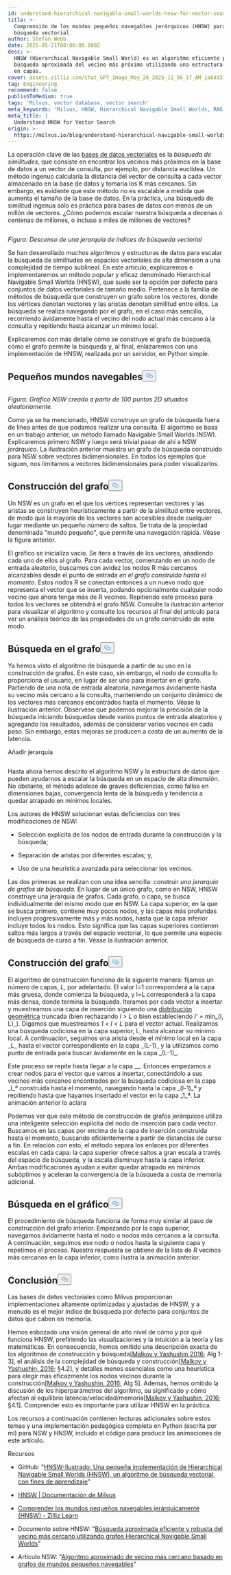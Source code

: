 ```yaml
---
id: understand-hierarchical-navigable-small-worlds-hnsw-for-vector-search.md
title: >-
  Comprensión de los mundos pequeños navegables jerárquicos (HNSW) para la
  búsqueda vectorial
author: Stefan Webb
date: 2025-05-21T00:00:00.000Z
desc: >-
  HNSW (Hierarchical Navigable Small World) es un algoritmo eficiente para la
  búsqueda aproximada del vecino más próximo utilizando una estructura de grafos
  en capas.
cover: assets.zilliz.com/Chat_GPT_Image_May_26_2025_11_56_17_AM_1a84d31090.png
tag: Engineering
recommend: false
publishToMedium: true
tags: 'Milvus, vector database, vector search'
meta_keywords: 'Milvus, HNSW, Hierarchical Navigable Small Worlds, RAG, vector search'
meta_title: |
  Understand HNSW for Vector Search
origin: >-
  https://milvus.io/blog/understand-hierarchical-navigable-small-worlds-hnsw-for-vector-search.md
---
```

<p>La operación clave de las <a href="https://milvus.io/blog/what-is-a-vector-database.md">bases de datos vectoriales</a> es la <em>búsqueda de similitudes</em>, que consiste en encontrar los vecinos más próximos en la base de datos a un vector de consulta, por ejemplo, por distancia euclídea. Un método ingenuo calcularía la distancia del vector de consulta a cada vector almacenado en la base de datos y tomaría los K más cercanos. Sin embargo, es evidente que este método no es escalable a medida que aumenta el tamaño de la base de datos. En la práctica, una búsqueda de similitud ingenua sólo es práctica para bases de datos con menos de un millón de vectores. ¿Cómo podemos escalar nuestra búsqueda a decenas o centenas de millones, o incluso a miles de millones de vectores?</p>
<p>
  <span class="img-wrapper">
    <img translate="no" src="https://assets.zilliz.com/Figure_Descending_a_hierarchy_of_vector_search_indices_cf9fb8060a.png" alt="" class="doc-image" id="" />
    <span></span>
  </span>
</p>
<p><em>Figura: Descenso de una jerarquía de índices de búsqueda vectorial</em></p>
<p>Se han desarrollado muchos algoritmos y estructuras de datos para escalar la búsqueda de similitudes en espacios vectoriales de alta dimensión a una complejidad de tiempo sublineal. En este artículo, explicaremos e implementaremos un método popular y eficaz denominado Hierarchical Navigable Small Worlds (HNSW), que suele ser la opción por defecto para conjuntos de datos vectoriales de tamaño medio. Pertenece a la familia de métodos de búsqueda que construyen un grafo sobre los vectores, donde los vértices denotan vectores y las aristas denotan similitud entre ellos. La búsqueda se realiza navegando por el grafo, en el caso más sencillo, recorriendo ávidamente hasta el vecino del nodo actual más cercano a la consulta y repitiendo hasta alcanzar un mínimo local.</p>
<p>Explicaremos con más detalle cómo se construye el grafo de búsqueda, cómo el grafo permite la búsqueda y, al final, enlazaremos con una implementación de HNSW, realizada por un servidor, en Python simple.</p>
<h2 id="Navigable-Small-Worlds" class="common-anchor-header">Pequeños mundos navegables<button data-href="#Navigable-Small-Worlds" class="anchor-icon" translate="no">
      <svg translate="no"
        aria-hidden="true"
        focusable="false"
        height="20"
        version="1.1"
        viewBox="0 0 16 16"
        width="16"
      >
        <path
          fill="#0092E4"
          fill-rule="evenodd"
          d="M4 9h1v1H4c-1.5 0-3-1.69-3-3.5S2.55 3 4 3h4c1.45 0 3 1.69 3 3.5 0 1.41-.91 2.72-2 3.25V8.59c.58-.45 1-1.27 1-2.09C10 5.22 8.98 4 8 4H4c-.98 0-2 1.22-2 2.5S3 9 4 9zm9-3h-1v1h1c1 0 2 1.22 2 2.5S13.98 12 13 12H9c-.98 0-2-1.22-2-2.5 0-.83.42-1.64 1-2.09V6.25c-1.09.53-2 1.84-2 3.25C6 11.31 7.55 13 9 13h4c1.45 0 3-1.69 3-3.5S14.5 6 13 6z"
        ></path>
      </svg>
    </button></h2><p>
  <span class="img-wrapper">
    <img translate="no" src="https://assets.zilliz.com/Figure_NSW_graph_created_from_100_randomly_located_2_D_points_3ffccbd6a7.jpg" alt="" class="doc-image" id="" />
    <span></span>
  </span>
</p>
<p><em>Figura: Gráfico NSW creado a partir de 100 puntos 2D situados aleatoriamente.</em></p>
<p>Como ya se ha mencionado, HNSW construye un grafo de búsqueda fuera de línea antes de que podamos realizar una consulta. El algoritmo se basa en un trabajo anterior, un método llamado Navigable Small Worlds (NSW). Explicaremos primero NSW y luego será trivial pasar de ahí a NSW <em>jerárquico</em>. La ilustración anterior muestra un grafo de búsqueda construido para NSW sobre vectores bidimensionales. En todos los ejemplos que siguen, nos limitamos a vectores bidimensionales para poder visualizarlos.</p>
<h2 id="Constructing-the-Graph" class="common-anchor-header">Construcción del grafo<button data-href="#Constructing-the-Graph" class="anchor-icon" translate="no">
      <svg translate="no"
        aria-hidden="true"
        focusable="false"
        height="20"
        version="1.1"
        viewBox="0 0 16 16"
        width="16"
      >
        <path
          fill="#0092E4"
          fill-rule="evenodd"
          d="M4 9h1v1H4c-1.5 0-3-1.69-3-3.5S2.55 3 4 3h4c1.45 0 3 1.69 3 3.5 0 1.41-.91 2.72-2 3.25V8.59c.58-.45 1-1.27 1-2.09C10 5.22 8.98 4 8 4H4c-.98 0-2 1.22-2 2.5S3 9 4 9zm9-3h-1v1h1c1 0 2 1.22 2 2.5S13.98 12 13 12H9c-.98 0-2-1.22-2-2.5 0-.83.42-1.64 1-2.09V6.25c-1.09.53-2 1.84-2 3.25C6 11.31 7.55 13 9 13h4c1.45 0 3-1.69 3-3.5S14.5 6 13 6z"
        ></path>
      </svg>
    </button></h2><p>Un NSW es un grafo en el que los vértices representan vectores y las aristas se construyen heurísticamente a partir de la similitud entre vectores, de modo que la mayoría de los vectores son accesibles desde cualquier lugar mediante un pequeño número de saltos. Se trata de la propiedad denominada "mundo pequeño", que permite una navegación rápida. Véase la figura anterior.</p>
<p>El gráfico se inicializa vacío. Se itera a través de los vectores, añadiendo cada uno de ellos al grafo. Para cada vector, comenzando en un nodo de entrada aleatorio, buscamos con avidez los nodos R más cercanos alcanzables desde el punto de entrada <em>en el grafo construido hasta el momento</em>. Estos nodos R se conectan entonces a un nuevo nodo que representa el vector que se inserta, podando opcionalmente cualquier nodo vecino que ahora tenga más de R vecinos. Repitiendo este proceso para todos los vectores se obtendrá el grafo NSW. Consulte la ilustración anterior para visualizar el algoritmo y consulte los recursos al final del artículo para ver un análisis teórico de las propiedades de un grafo construido de este modo.</p>
<h2 id="Searching-the-Graph" class="common-anchor-header">Búsqueda en el grafo<button data-href="#Searching-the-Graph" class="anchor-icon" translate="no">
      <svg translate="no"
        aria-hidden="true"
        focusable="false"
        height="20"
        version="1.1"
        viewBox="0 0 16 16"
        width="16"
      >
        <path
          fill="#0092E4"
          fill-rule="evenodd"
          d="M4 9h1v1H4c-1.5 0-3-1.69-3-3.5S2.55 3 4 3h4c1.45 0 3 1.69 3 3.5 0 1.41-.91 2.72-2 3.25V8.59c.58-.45 1-1.27 1-2.09C10 5.22 8.98 4 8 4H4c-.98 0-2 1.22-2 2.5S3 9 4 9zm9-3h-1v1h1c1 0 2 1.22 2 2.5S13.98 12 13 12H9c-.98 0-2-1.22-2-2.5 0-.83.42-1.64 1-2.09V6.25c-1.09.53-2 1.84-2 3.25C6 11.31 7.55 13 9 13h4c1.45 0 3-1.69 3-3.5S14.5 6 13 6z"
        ></path>
      </svg>
    </button></h2><p>Ya hemos visto el algoritmo de búsqueda a partir de su uso en la construcción de grafos. En este caso, sin embargo, el nodo de consulta lo proporciona el usuario, en lugar de ser uno para insertar en el grafo. Partiendo de una nota de entrada aleatoria, navegamos ávidamente hasta su vecino más cercano a la consulta, manteniendo un conjunto dinámico de los vectores más cercanos encontrados hasta el momento. Véase la ilustración anterior. Obsérvese que podemos mejorar la precisión de la búsqueda iniciando búsquedas desde varios puntos de entrada aleatorios y agregando los resultados, además de considerar varios vecinos en cada paso. Sin embargo, estas mejoras se producen a costa de un aumento de la latencia.</p>
<custom-h1>Añadir jerarquía</custom-h1><p>
  <span class="img-wrapper">
    <img translate="no" src="https://assets.zilliz.com/adding_hierarchy_0101234812.png" alt="" class="doc-image" id="" />
    <span></span>
  </span>
</p>
<p>Hasta ahora hemos descrito el algoritmo NSW y la estructura de datos que pueden ayudarnos a escalar la búsqueda en un espacio de alta dimensión. No obstante, el método adolece de graves deficiencias, como fallos en dimensiones bajas, convergencia lenta de la búsqueda y tendencia a quedar atrapado en mínimos locales.</p>
<p>Los autores de HNSW solucionan estas deficiencias con tres modificaciones de NSW:</p>
<ul>
<li><p>Selección explícita de los nodos de entrada durante la construcción y la búsqueda;</p></li>
<li><p>Separación de aristas por diferentes escalas; y,</p></li>
<li><p>Uso de una heurística avanzada para seleccionar los vecinos.</p></li>
</ul>
<p>Las dos primeras se realizan con una idea sencilla: construir <em>una jerarquía de grafos de búsqueda</em>. En lugar de un único grafo, como en NSW, HNSW construye una jerarquía de grafos. Cada grafo, o capa, se busca individualmente del mismo modo que en NSW. La capa superior, en la que se busca primero, contiene muy pocos nodos, y las capas más profundas incluyen progresivamente más y más nodos, hasta que la capa inferior incluye todos los nodos. Esto significa que las capas superiores contienen saltos más largos a través del espacio vectorial, lo que permite una especie de búsqueda de curso a fin. Véase la ilustración anterior.</p>
<h2 id="Constructing-the-Graph" class="common-anchor-header">Construcción del grafo<button data-href="#Constructing-the-Graph" class="anchor-icon" translate="no">
      <svg translate="no"
        aria-hidden="true"
        focusable="false"
        height="20"
        version="1.1"
        viewBox="0 0 16 16"
        width="16"
      >
        <path
          fill="#0092E4"
          fill-rule="evenodd"
          d="M4 9h1v1H4c-1.5 0-3-1.69-3-3.5S2.55 3 4 3h4c1.45 0 3 1.69 3 3.5 0 1.41-.91 2.72-2 3.25V8.59c.58-.45 1-1.27 1-2.09C10 5.22 8.98 4 8 4H4c-.98 0-2 1.22-2 2.5S3 9 4 9zm9-3h-1v1h1c1 0 2 1.22 2 2.5S13.98 12 13 12H9c-.98 0-2-1.22-2-2.5 0-.83.42-1.64 1-2.09V6.25c-1.09.53-2 1.84-2 3.25C6 11.31 7.55 13 9 13h4c1.45 0 3-1.69 3-3.5S14.5 6 13 6z"
        ></path>
      </svg>
    </button></h2><p>El algoritmo de construcción funciona de la siguiente manera: fijamos un número de capas, <em>L</em>, por adelantado. El valor l=1 corresponderá a la capa más gruesa, donde comienza la búsqueda, y l=L corresponderá a la capa más densa, donde termina la búsqueda. Iteramos por cada vector a insertar y muestreamos una capa de inserción siguiendo una <a href="https://en.wikipedia.org/wiki/Geometric_distribution">distribución geométrica</a> truncada (bien rechazando <em>l &gt; L</em> o bien estableciendo <em>l' =</em> min_(l, L)_). Digamos que muestreamos <em>1 &lt; l &lt; L</em> para el vector actual. Realizamos una búsqueda codiciosa en la capa superior, L, hasta alcanzar su mínimo local. A continuación, seguimos una arista desde el mínimo local en la capa _L_ hasta el vector correspondiente en la capa _(L-1)_ y la utilizamos como punto de entrada para buscar ávidamente en la capa _(L-1)_.</p>
<p>Este proceso se repite hasta llegar a la capa __. Entonces empezamos a crear nodos para el vector que vamos a insertar, conectándolo a sus vecinos más cercanos encontrados por la búsqueda codiciosa en la capa _l_ª construida hasta el momento, navegando hasta la capa _(l-1)_ª y repitiendo hasta que hayamos insertado el vector en la capa _1_ª. La animación anterior lo aclara</p>
<p>Podemos ver que este método de construcción de grafos jerárquicos utiliza una inteligente selección explícita del nodo de inserción para cada vector. Buscamos en las capas por encima de la capa de inserción construida hasta el momento, buscando eficientemente a partir de distancias de curso a fin. En relación con esto, el método separa los enlaces por diferentes escalas en cada capa: la capa superior ofrece saltos a gran escala a través del espacio de búsqueda, y la escala disminuye hasta la capa inferior. Ambas modificaciones ayudan a evitar quedar atrapado en mínimos subóptimos y aceleran la convergencia de la búsqueda a costa de memoria adicional.</p>
<h2 id="Searching-the-Graph" class="common-anchor-header">Búsqueda en el gráfico<button data-href="#Searching-the-Graph" class="anchor-icon" translate="no">
      <svg translate="no"
        aria-hidden="true"
        focusable="false"
        height="20"
        version="1.1"
        viewBox="0 0 16 16"
        width="16"
      >
        <path
          fill="#0092E4"
          fill-rule="evenodd"
          d="M4 9h1v1H4c-1.5 0-3-1.69-3-3.5S2.55 3 4 3h4c1.45 0 3 1.69 3 3.5 0 1.41-.91 2.72-2 3.25V8.59c.58-.45 1-1.27 1-2.09C10 5.22 8.98 4 8 4H4c-.98 0-2 1.22-2 2.5S3 9 4 9zm9-3h-1v1h1c1 0 2 1.22 2 2.5S13.98 12 13 12H9c-.98 0-2-1.22-2-2.5 0-.83.42-1.64 1-2.09V6.25c-1.09.53-2 1.84-2 3.25C6 11.31 7.55 13 9 13h4c1.45 0 3-1.69 3-3.5S14.5 6 13 6z"
        ></path>
      </svg>
    </button></h2><p>El procedimiento de búsqueda funciona de forma muy similar al paso de construcción del grafo interior. Empezando por la capa superior, navegamos ávidamente hasta el nodo o nodos más cercanos a la consulta. A continuación, seguimos ese nodo o nodos hasta la siguiente capa y repetimos el proceso. Nuestra respuesta se obtiene de la lista de <em>R</em> vecinos más cercanos en la capa inferior, como ilustra la animación anterior.</p>
<h2 id="Conclusion" class="common-anchor-header">Conclusión<button data-href="#Conclusion" class="anchor-icon" translate="no">
      <svg translate="no"
        aria-hidden="true"
        focusable="false"
        height="20"
        version="1.1"
        viewBox="0 0 16 16"
        width="16"
      >
        <path
          fill="#0092E4"
          fill-rule="evenodd"
          d="M4 9h1v1H4c-1.5 0-3-1.69-3-3.5S2.55 3 4 3h4c1.45 0 3 1.69 3 3.5 0 1.41-.91 2.72-2 3.25V8.59c.58-.45 1-1.27 1-2.09C10 5.22 8.98 4 8 4H4c-.98 0-2 1.22-2 2.5S3 9 4 9zm9-3h-1v1h1c1 0 2 1.22 2 2.5S13.98 12 13 12H9c-.98 0-2-1.22-2-2.5 0-.83.42-1.64 1-2.09V6.25c-1.09.53-2 1.84-2 3.25C6 11.31 7.55 13 9 13h4c1.45 0 3-1.69 3-3.5S14.5 6 13 6z"
        ></path>
      </svg>
    </button></h2><p>Las bases de datos vectoriales como Milvus proporcionan implementaciones altamente optimizadas y ajustadas de HNSW, y a menudo es el mejor índice de búsqueda por defecto para conjuntos de datos que caben en memoria.</p>
<p>Hemos esbozado una visión general de alto nivel de cómo y por qué funciona HNSW, prefiriendo las visualizaciones y la intuición a la teoría y las matemáticas. En consecuencia, hemos omitido una descripción exacta de los algoritmos de construcción y búsqueda<a href="https://arxiv.org/abs/1603.09320">[</a><a href="https://arxiv.org/abs/1603.09320">Malkov y Yashushin,</a><a href="https://arxiv.org/abs/1603.09320">2016</a>; Alg 1-3], el análisis de la complejidad de búsqueda y construcción<a href="https://arxiv.org/abs/1603.09320">[Malkov y Yashushin, 2016</a>; §4.2], y detalles menos esenciales como una heurística para elegir más eficazmente los nodos vecinos durante la construcción<a href="https://arxiv.org/abs/1603.09320">[Malkov y Yashushin, 2016</a>; Alg 5]. Además, hemos omitido la discusión de los hiperparámetros del algoritmo, su significado y cómo afectan al equilibrio latencia/velocidad/memoria<a href="https://arxiv.org/abs/1603.09320">[Malkov y Yashushin, 2016</a>; §4.1]. Comprender esto es importante para utilizar HNSW en la práctica.</p>
<p>Los recursos a continuación contienen lecturas adicionales sobre estos temas y una implementación pedagógica completa en Python (escrita por mí) para NSW y HNSW, incluido el código para producir las animaciones de este artículo.</p>
<custom-h1>Recursos</custom-h1><ul>
<li><p>GitHub: "<a href="https://github.com/stefanwebb/hnsw-illustrated">HNSW-Ilustrado: Una pequeña implementación de Hierarchical Navigable Small Worlds (HNSW), un algoritmo de búsqueda vectorial, con fines de aprendizaje</a>"</p></li>
<li><p><a href="https://milvus.io/docs/hnsw.md#HNSW">HNSW | Documentación de Milvus</a></p></li>
<li><p><a href="https://zilliz.com/learn/hierarchical-navigable-small-worlds-HNSW">Comprender los mundos pequeños navegables jerárquicamente (HNSW) - Zilliz Learn</a></p></li>
<li><p>Documento sobre HNSW: "<a href="https://arxiv.org/abs/1603.09320">Búsqueda aproximada eficiente y robusta del vecino más cercano utilizando grafos Hierarchical Navigable Small Worlds</a>"</p></li>
<li><p>Artículo NSW: "<a href="https://publications.hse.ru/pubs/share/folder/x5p6h7thif/128296059.pdf">Algoritmo aproximado de vecino más cercano basado en grafos de mundos pequeños navegables</a>"</p></li>
</ul>

